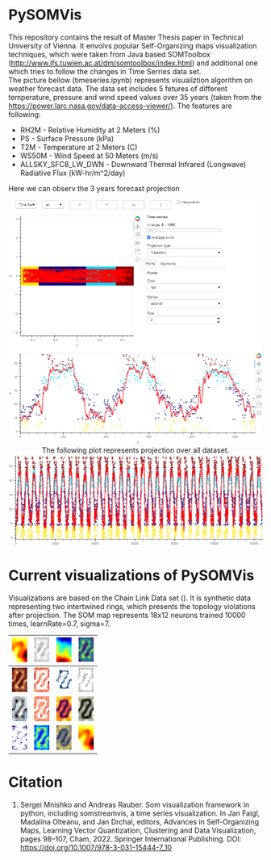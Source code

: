# PySOMVis

This repository contains the result of Master Thesis paper in Technical University of Vienna. It envolvs popular Self-Organizing maps visualization techniques, which were taken from Java based SOMToolbox (http://www.ifs.tuwien.ac.at/dm/somtoolbox/index.html) and additional one which tries to follow the changes in Time Serries data set.<br>
The picture bellow (timeseries.ipynb) represents visualiztion algorithm on weather forecast data. The data set includes 5 fetures of different temperature, pressure and wind speed values over 35 years (taken from the https://power.larc.nasa.gov/data-access-viewer/). The features are following:
<ul>
  <li>RH2M - Relative Humidity at 2 Meters (%)</li>
  <li>PS - Surface Pressure (kPa)</li>
  <li>T2M - Temperature at 2 Meters (C)</li>
  <li>WS50M - Wind Speed at 50 Meters (m/s)</li>
  <li>ALLSKY_SFC8_LW_DWN - Downward Thermal Infrared (Longwave) Radiative Flux (kW-hr/m^2/day)</li>
  </ul>
 Here we can observ the 3 years forecast projection
<p align="center"><img src="PySOMVis/pics/SOM_TimeSerries.PNG" width=550/>
</br>The following plot represents projection over all dataset.</br>
<img src="PySOMVis/pics/35years_Taxis.png" width=550/></p>
 
 # Current visualizations of PySOMVis
Visualizations are based on the Chain Link Data set (). It is synthetic data representing two intertwined rings, which presents the topology violations after projection. The SOM map represents 18x12 neurons trained 10000 times, learnRate=0.7, sigma=7.
<table>
<thead>
  <tr>
    <th><img src="PySOMVis/pics/git/activhist.png" width=30/></th>
    <th><img src="PySOMVis/pics/git/clustercon.png" width=30/></th>
    <th><img src="PySOMVis/pics/git/compplane.png" width=30/></th>
    <th><img src="PySOMVis/pics/git/dmatrix.png" width=30/></th>
  </tr>
</thead>
<tbody>
  <tr>
    <td><img src="PySOMVis/pics/git/graphbased.png" width=30/></td>
    <td><img src="PySOMVis/pics/git/hithist.png" width=30/></td>
    <td><img src="PySOMVis/pics/git/metromap.png" width=30/></td>
    <td><img src="PySOMVis/pics/git/minimspantree.png" width=30/></td>
  </tr>
  <tr>
    <td><img src="PySOMVis/pics/git/piechart.png" width=30/></td>
    <td><img src="PySOMVis/pics/git/qerror.png" width=30/></td>
    <td><img src="PySOMVis/pics/git/sdh.png" width=30/></td>
    <td><img src="PySOMVis/pics/git/skymeth.png" width=30/></td>
  </tr>
  <tr>
    <td><img src="PySOMVis/pics/git/toperror.png" width=30/></td>
    <td><img src="PySOMVis/pics/git/Umatrix.png" width=30/></td>
    <td><img src="PySOMVis/pics/git/Ustarmatrix.png" width=30/></td>
    <td><img src="PySOMVis/pics/git/activhist.png" width=30/></td>
  </tr>
</tbody>
</table>

 # Citation
1. Sergei Mnishko and Andreas Rauber. Som visualization framework in python, including somstreamvis, a time series visualization. In Jan Faigl, Madalina Olteanu, and Jan Drchal, editors, Advances in Self-Organizing Maps, Learning Vector Quantization, Clustering and Data Visualization, pages 98–107, Cham, 2022. Springer International Publishing. DOI: https://doi.org/10.1007/978-3-031-15444-7_10
